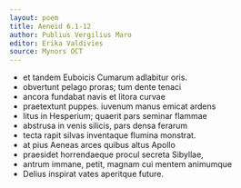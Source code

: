```yaml
---
layout: poem
title: Aeneid 6.1-12
author: Publius Vergilius Maro
editor: Erika Valdivies
source: Mynors OCT
---
```


- et tandem Euboicis Cumarum adlabitur oris.
- obvertunt pelago proras; tum dente tenaci
- ancora fundabat navis et litora curvae
- praetextunt puppes. iuvenum manus emicat ardens
- litus in Hesperium; quaerit pars seminar flammae
- abstrusa in venis silicis, pars densa ferarum
- tecta rapit silvas inventaque flumina monstrat.
- at pius Aeneas arces quibus altus Apollo
- praesidet horrendaeque procul secreta Sibyllae,
- antrum immane, petit, magnam cui mentem animumque
- Delius inspirat vates aperitque future.
